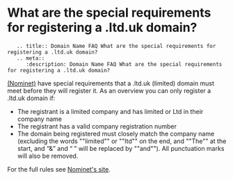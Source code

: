 # What are the special requirements for registering a .ltd.uk domain?

```eval_rst
   .. title:: Domain Name FAQ What are the special requirements for registering a .ltd.uk domain?
   .. meta::
      :description: Domain Name FAQ What are the special requirements for registering a .ltd.uk domain?
```


[(Nominet)](https://my.ukfast.co.uk/faq/view/1260.html) have special requirements that a .ltd.uk (limited) domain must meet before they will register it. As an overview you can only register a .ltd.uk domain if:

<ul>
<li>The registrant is a limited company and has limited or Ltd in their company name</li>
<li>The registrant has a valid company registration number</li>
<li>The domain being registered must closely match the company name (excluding the words ""limited"" or ""ltd"" on the end, and ""The"" at the start, and &ldquo;&amp;&rdquo; and &ldquo; &rdquo; will be replaced by ""and""). All punctuation marks will also be removed.</li>
</ul>

For the full rules see [Nominet's site](http://www.nominet.org.uk/uk-domain-names/registering-uk-domain/choosing-domain-name/rules).


 

